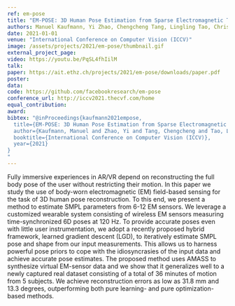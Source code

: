 ```yaml
---
ref: em-pose
title: "EM-POSE: 3D Human Pose Estimation from Sparse Electromagnetic Trackers"
authors: Manuel Kaufmann, Yi Zhao, Chengcheng Tang, Lingling Tao, Christopher Twigg, Jie Song, Robert Wang, Otmar Hilliges
date: 2021-01-01
venue: "International Conference on Computer Vision (ICCV)"
image: /assets/projects/2021/em-pose/thumbnail.gif
external_project_page: 
video: https://youtu.be/PqSL4fhIilM
talk: 
paper: https://ait.ethz.ch/projects/2021/em-pose/downloads/paper.pdf
poster: 
data: 
code: https://github.com/facebookresearch/em-pose
conference_url: http://iccv2021.thecvf.com/home
equal_contribution: 
award: 
bibtex: "@inProceedings{kaufmann2021empose,
  title={EM-POSE: 3D Human Pose Estimation from Sparse Electromagnetic Trackers},
  author={Kaufmann, Manuel and Zhao, Yi and Tang, Chengcheng and Tao, Lingling and Twigg, Christopher and Song, Jie and Wang, Robert and Hilliges, Otmar},
  booktitle={International Conference on Computer Vision (ICCV)},
  year={2021}
}
"
---
```

Fully immersive experiences in AR/VR depend on reconstructing the full body pose of the user without restricting their motion. In this paper we study the use of body-worn electromagnetic (EM) field-based sensing for the task of 3D human pose reconstruction. To this end, we present a method to estimate SMPL parameters from 6-12 EM sensors. We leverage a customized wearable system consisting of wireless EM sensors measuring time-synchronized 6D poses at 120 Hz. To provide accurate poses even with little user instrumentation, we adopt a recently proposed hybrid framework, learned gradient descent (LGD), to iteratively estimate SMPL pose and shape from our input measurements. This allows us to harness powerful pose priors to cope with the idiosyncrasies of the input data and achieve accurate pose estimates. The proposed method uses AMASS to synthesize virtual EM-sensor data and we show that it generalizes well to a newly captured real dataset consisting of a total of 36 minutes of motion from 5 subjects. We achieve reconstruction errors as low as 31.8 mm and 13.3 degrees, outperforming both pure learning- and pure optimization-based methods.
